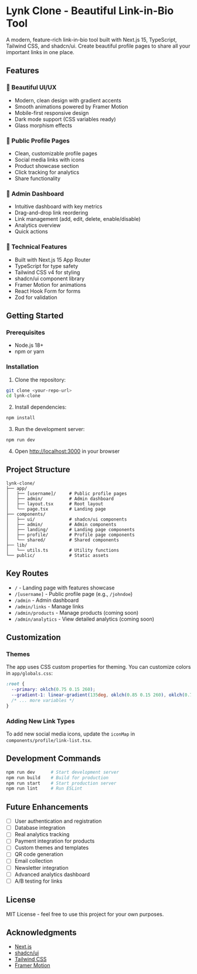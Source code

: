 # Lynk Clone - Beautiful Link-in-Bio Tool

A modern, feature-rich link-in-bio tool built with Next.js 15, TypeScript, Tailwind CSS, and shadcn/ui. Create beautiful profile pages to share all your important links in one place.

## Features

### 🎨 Beautiful UI/UX
- Modern, clean design with gradient accents
- Smooth animations powered by Framer Motion
- Mobile-first responsive design
- Dark mode support (CSS variables ready)
- Glass morphism effects

### 📱 Public Profile Pages
- Clean, customizable profile pages
- Social media links with icons
- Product showcase section
- Click tracking for analytics
- Share functionality

### 🎯 Admin Dashboard
- Intuitive dashboard with key metrics
- Drag-and-drop link reordering
- Link management (add, edit, delete, enable/disable)
- Analytics overview
- Quick actions

### 🚀 Technical Features
- Built with Next.js 15 App Router
- TypeScript for type safety
- Tailwind CSS v4 for styling
- shadcn/ui component library
- Framer Motion for animations
- React Hook Form for forms
- Zod for validation

## Getting Started

### Prerequisites
- Node.js 18+ 
- npm or yarn

### Installation

1. Clone the repository:
```bash
git clone <your-repo-url>
cd lynk-clone
```

2. Install dependencies:
```bash
npm install
```

3. Run the development server:
```bash
npm run dev
```

4. Open [http://localhost:3000](http://localhost:3000) in your browser

## Project Structure

```
lynk-clone/
├── app/
│   ├── [username]/     # Public profile pages
│   ├── admin/          # Admin dashboard
│   ├── layout.tsx      # Root layout
│   └── page.tsx        # Landing page
├── components/
│   ├── ui/             # shadcn/ui components
│   ├── admin/          # Admin components
│   ├── landing/        # Landing page components
│   ├── profile/        # Profile page components
│   └── shared/         # Shared components
├── lib/
│   └── utils.ts        # Utility functions
└── public/             # Static assets
```

## Key Routes

- `/` - Landing page with features showcase
- `/[username]` - Public profile page (e.g., `/johndoe`)
- `/admin` - Admin dashboard
- `/admin/links` - Manage links
- `/admin/products` - Manage products (coming soon)
- `/admin/analytics` - View detailed analytics (coming soon)

## Customization

### Themes
The app uses CSS custom properties for theming. You can customize colors in `app/globals.css`:

```css
:root {
  --primary: oklch(0.75 0.15 260);
  --gradient-1: linear-gradient(135deg, oklch(0.85 0.15 260), oklch(0.75 0.2 280));
  /* ... more variables */
}
```

### Adding New Link Types
To add new social media icons, update the `iconMap` in `components/profile/link-list.tsx`.

## Development Commands

```bash
npm run dev      # Start development server
npm run build    # Build for production
npm run start    # Start production server
npm run lint     # Run ESLint
```

## Future Enhancements

- [ ] User authentication and registration
- [ ] Database integration
- [ ] Real analytics tracking
- [ ] Payment integration for products
- [ ] Custom themes and templates
- [ ] QR code generation
- [ ] Email collection
- [ ] Newsletter integration
- [ ] Advanced analytics dashboard
- [ ] A/B testing for links

## License

MIT License - feel free to use this project for your own purposes.

## Acknowledgments

- [Next.js](https://nextjs.org/)
- [shadcn/ui](https://ui.shadcn.com/)
- [Tailwind CSS](https://tailwindcss.com/)
- [Framer Motion](https://www.framer.com/motion/)